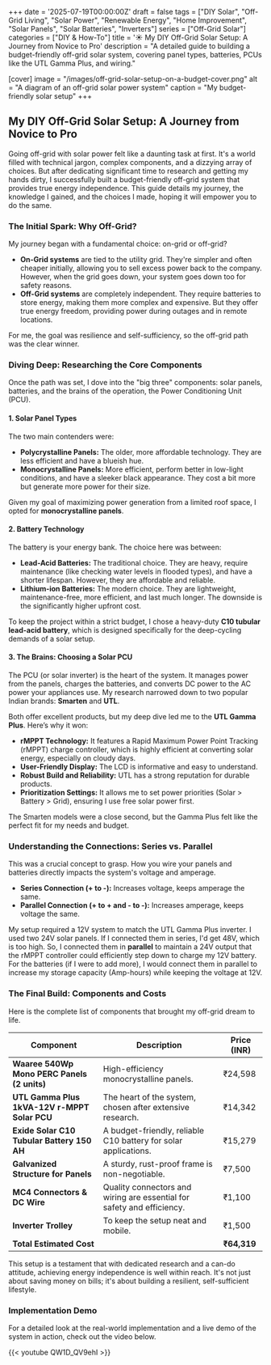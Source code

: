 +++
date = '2025-07-19T00:00:00Z'
draft = false
tags = ["DIY Solar", "Off-Grid Living", "Solar Power", "Renewable Energy", "Home Improvement", "Solar Panels", "Solar Batteries", "Inverters"]
series = ["Off-Grid Solar"]
categories = ["DIY & How-To"]
title = '☀️ My DIY Off-Grid Solar Setup: A Journey from Novice to Pro'
description = "A detailed guide to building a budget-friendly off-grid solar system, covering panel types, batteries, PCUs like the UTL Gamma Plus, and wiring."

[cover]
  image = "/images/off-grid-solar-setup-on-a-budget-cover.png"
  alt = "A diagram of an off-grid solar power system"
  caption = "My budget-friendly solar setup"
+++

## My DIY Off-Grid Solar Setup: A Journey from Novice to Pro

Going off-grid with solar power felt like a daunting task at first. It's a world filled with technical jargon, complex components, and a dizzying array of choices. But after dedicating significant time to research and getting my hands dirty, I successfully built a budget-friendly off-grid system that provides true energy independence. This guide details my journey, the knowledge I gained, and the choices I made, hoping it will empower you to do the same.



### The Initial Spark: Why Off-Grid?

My journey began with a fundamental choice: on-grid or off-grid?

*   **On-Grid systems** are tied to the utility grid. They're simpler and often cheaper initially, allowing you to sell excess power back to the company. However, when the grid goes down, your system goes down too for safety reasons.
*   **Off-Grid systems** are completely independent. They require batteries to store energy, making them more complex and expensive. But they offer true energy freedom, providing power during outages and in remote locations.

For me, the goal was resilience and self-sufficiency, so the off-grid path was the clear winner.

### Diving Deep: Researching the Core Components

Once the path was set, I dove into the "big three" components: solar panels, batteries, and the brains of the operation, the Power Conditioning Unit (PCU).

#### 1. Solar Panel Types

The two main contenders were:
*   **Polycrystalline Panels:** The older, more affordable technology. They are less efficient and have a blueish hue.
*   **Monocrystalline Panels:** More efficient, perform better in low-light conditions, and have a sleeker black appearance. They cost a bit more but generate more power for their size.

Given my goal of maximizing power generation from a limited roof space, I opted for **monocrystalline panels**.

#### 2. Battery Technology

The battery is your energy bank. The choice here was between:
*   **Lead-Acid Batteries:** The traditional choice. They are heavy, require maintenance (like checking water levels in flooded types), and have a shorter lifespan. However, they are affordable and reliable.
*   **Lithium-ion Batteries:** The modern choice. They are lightweight, maintenance-free, more efficient, and last much longer. The downside is the significantly higher upfront cost.

To keep the project within a strict budget, I chose a heavy-duty **C10 tubular lead-acid battery**, which is designed specifically for the deep-cycling demands of a solar setup.

#### 3. The Brains: Choosing a Solar PCU

The PCU (or solar inverter) is the heart of the system. It manages power from the panels, charges the batteries, and converts DC power to the AC power your appliances use. My research narrowed down to two popular Indian brands: **Smarten** and **UTL**.

Both offer excellent products, but my deep dive led me to the **UTL Gamma Plus**. Here’s why it won:
*   **rMPPT Technology:** It features a Rapid Maximum Power Point Tracking (rMPPT) charge controller, which is highly efficient at converting solar energy, especially on cloudy days.
*   **User-Friendly Display:** The LCD is informative and easy to understand.
*   **Robust Build and Reliability:** UTL has a strong reputation for durable products.
*   **Prioritization Settings:** It allows me to set power priorities (Solar > Battery > Grid), ensuring I use free solar power first.

The Smarten models were a close second, but the Gamma Plus felt like the perfect fit for my needs and budget.

### Understanding the Connections: Series vs. Parallel

This was a crucial concept to grasp. How you wire your panels and batteries directly impacts the system's voltage and amperage.

*   **Series Connection (+ to -):** Increases voltage, keeps amperage the same.
*   **Parallel Connection (+ to + and - to -):** Increases amperage, keeps voltage the same.

My setup required a 12V system to match the UTL Gamma Plus inverter. I used two 24V solar panels. If I connected them in series, I'd get 48V, which is too high. So, I connected them in **parallel** to maintain a 24V output that the rMPPT controller could efficiently step down to charge my 12V battery. For the batteries (if I were to add more), I would connect them in parallel to increase my storage capacity (Amp-hours) while keeping the voltage at 12V.

### The Final Build: Components and Costs

Here is the complete list of components that brought my off-grid dream to life.

| Component | Description | Price (INR) |
|---|---|---|
| **Waaree 540Wp Mono PERC Panels (2 units)** | High-efficiency monocrystalline panels. | ₹24,598 |
| **UTL Gamma Plus 1kVA-12V r-MPPT Solar PCU** | The heart of the system, chosen after extensive research. | ₹14,342 |
| **Exide Solar C10 Tubular Battery 150 AH** | A budget-friendly, reliable C10 battery for solar applications. | ₹15,279 |
| **Galvanized Structure for Panels** | A sturdy, rust-proof frame is non-negotiable. | ₹7,500 |
| **MC4 Connectors & DC Wire** | Quality connectors and wiring are essential for safety and efficiency. | ₹1,100 |
| **Inverter Trolley** | To keep the setup neat and mobile. | ₹1,500 |
| **Total Estimated Cost** | | **₹64,319** |

This setup is a testament that with dedicated research and a can-do attitude, achieving energy independence is well within reach. It's not just about saving money on bills; it's about building a resilient, self-sufficient lifestyle.

### Implementation Demo

For a detailed look at the real-world implementation and a live demo of the system in action, check out the video below.

{{< youtube QW1D_QV9ehI >}}

